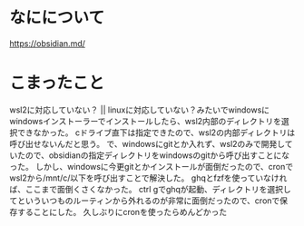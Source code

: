 # なにについて
https://obsidian.md/

# こまったこと
wsl2に対応していない？ || linuxに対応していない？みたいでwindowsにwindowsインストーラーでインストールしたら、wsl2内部のディレクトリを選択できなかった。
cドライブ直下は指定できたので、wsl2の内部ディレクトリは呼び出せないんだと思う。
で、windowsにgitとか入れず、wsl2のみで開発していたので、obsidianの指定ディレクトリをwindowsのgitから呼び出すことになった。
しかし、windowsに今更gitとかインストールが面倒だったので、cronでwsl2から/mnt/c/以下を呼び出すことで解決した。
ghqとfzfを使っていなければ、ここまで面倒くさくなかった。
ctrl gでghqが起動、ディレクトリを選択してといういつものルーティンから外れるのが非常に面倒だったので、cronで保存することにした。
久しぶりにcronを使ったらめんどかった